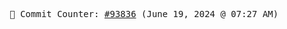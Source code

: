 <p align="center">
    <samp>
        📮 Commit Counter: <a href="https://github.com/Javascript-void0/Javascript-void0/commits/main">#93836</a> (June 19, 2024 @ 07:27 AM)
    </samp>
</p>
